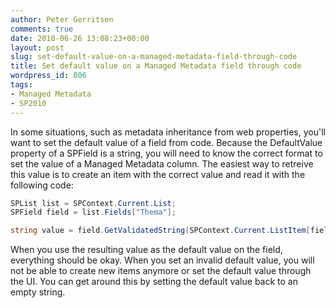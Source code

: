 ```yaml
---
author: Peter Gerritsen
comments: true
date: 2010-06-26 13:08:23+00:00
layout: post
slug: set-default-value-on-a-managed-metadata-field-through-code
title: Set default value on a Managed Metadata field through code
wordpress_id: 806
tags:
- Managed Metadata
- SP2010
---
```


In some situations, such as metadata inheritance from web properties, you'll want to set the default value of a field from code. 
Because the DefaultValue property of a SPField is a string, you will need to know the correct format to set the value of a Managed Metadata column. The easiest way to retreive this value is to create an item with the correct value and read it with the following code: 
```csharp
SPList list = SPContext.Current.List;
SPField field = list.Fields["Thema"];

string value = field.GetValidatedString(SPContext.Current.ListItem[field.Id]);
```

When you use the resulting value as the default value on the field, everything should be okay. When you set an invalid default value, you will not be able to create new items anymore or set the default value through the UI. You can get around this by setting the default value back to an empty string.

